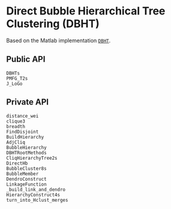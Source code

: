 # Direct Bubble Hierarchical Tree Clustering (DBHT)

Based on the Matlab implementation [`DBHT`](https://www.mathworks.com/matlabcentral/fileexchange/46750-dbht).

## Public API

```@docs
DBHTs
PMFG_T2s
J_LoGo
```

## Private API

```@docs
distance_wei
clique3
breadth
FindDisjoint
BuildHierarchy
AdjCliq
BubbleHierarchy
DBHTRootMethods
CliqHierarchyTree2s
DirectHb
BubbleCluster8s
BubbleMember
DendroConstruct
LinkageFunction
_build_link_and_dendro
HierarchyConstruct4s
turn_into_Hclust_merges
```
